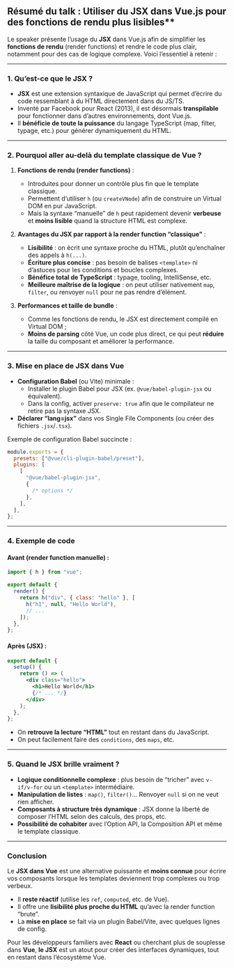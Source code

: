 <YoutubeVideoDetails video-id="NcunWlFPpSc" video-title="De l'usage du JSX en Vue - Yoann Fort - Vue.js Paris #25"
video-description="Vue.js Paris meetup #25 Sponsors: Mastering Pinia & Nx Host: L'Atelier">

## Résumé du talk : Utiliser du JSX dans Vue.js pour des fonctions de rendu plus lisibles\*\*

Le speaker présente l’usage du **JSX** dans Vue.js afin de simplifier les **fonctions de rendu** (render functions) et rendre le code plus clair, notamment pour des cas de logique complexe. Voici l’essentiel à retenir :

---

### 1. Qu’est-ce que le JSX ?

- **JSX** est une extension syntaxique de JavaScript qui permet d’écrire du code ressemblant à du HTML directement dans du JS/TS.
- Inventé par Facebook pour React (2013), il est désormais **transpilable** pour fonctionner dans d’autres environnements, dont Vue.js.
- Il **bénéficie de toute la puissance** du langage TypeScript (map, filter, typage, etc.) pour générer dynamiquement du HTML.

---

### 2. Pourquoi aller au-delà du template classique de Vue ?

1. **Fonctions de rendu (render functions)** :

   - Introduites pour donner un contrôle plus fin que le template classique.
   - Permettent d’utiliser `h` (ou `createVNode`) afin de construire un Virtual DOM en pur JavaScript.
   - Mais la syntaxe “manuelle” de `h` peut rapidement devenir **verbeuse** et **moins lisible** quand la structure HTML est complexe.

2. **Avantages du JSX par rapport à la render function “classique”** :

   - **Lisibilité** : on écrit une syntaxe proche du HTML, plutôt qu’enchaîner des appels à `h(...)`.
   - **Écriture plus concise** : pas besoin de balises `<template>` ni d’astuces pour les conditions et boucles complexes.
   - **Bénéfice total de TypeScript** : typage, tooling, IntelliSense, etc.
   - **Meilleure maîtrise de la logique** : on peut utiliser nativement `map`, `filter`, ou renvoyer `null` pour ne pas rendre d’élément.

3. **Performances et taille de bundle** :
   - Comme les fonctions de rendu, le JSX est directement compilé en Virtual DOM ;
   - **Moins de parsing** côté Vue, un code plus direct, ce qui peut **réduire** la taille du composant et améliorer la performance.

---

### 3. Mise en place de JSX dans Vue

- **Configuration Babel** (ou Vite) minimale :
  - Installer le plugin Babel pour JSX (ex. `@vue/babel-plugin-jsx` ou équivalent).
  - Dans la config, activer `preserve: true` afin que le compilateur ne retire pas la syntaxe JSX.
- **Déclarer “lang=jsx”** dans vos Single File Components (ou créer des fichiers `.jsx`/`.tsx`).

Exemple de configuration Babel succincte :

```js
module.exports = {
  presets: ["@vue/cli-plugin-babel/preset"],
  plugins: [
    [
      "@vue/babel-plugin-jsx",
      {
        /* options */
      },
    ],
  ],
};
```

---

### 4. Exemple de code

#### Avant (render function manuelle) :

```js
import { h } from "vue";

export default {
  render() {
    return h("div", { class: "hello" }, [
      h("h1", null, "Hello World"),
      // ...
    ]);
  },
};
```

#### Après (JSX) :

```jsx
export default {
  setup() {
    return () => (
      <div class="hello">
        <h1>Hello World</h1>
        {/* ... */}
      </div>
    );
  },
};
```

- On **retrouve la lecture “HTML”** tout en restant dans du JavaScript.
- On peut facilement faire des `conditions`, des `maps`, etc.

---

### 5. Quand le JSX brille vraiment ?

- **Logique conditionnelle complexe** : plus besoin de “tricher” avec `v-if/v-for` ou un `<template>` intermédiaire.
- **Manipulation de listes** : `map()`, `filter()`… Renvoyer `null` si on ne veut rien afficher.
- **Composants à structure très dynamique** : JSX donne la liberté de composer l’HTML selon des calculs, des props, etc.
- **Possibilité de cohabiter** avec l’Option API, la Composition API et même le template classique.

---

### Conclusion

Le **JSX dans Vue** est une alternative puissante et **moins connue** pour écrire vos composants lorsque les templates deviennent trop complexes ou trop verbeux.

- Il **reste réactif** (utilise les `ref`, `computed`, etc. de Vue).
- Il offre une **lisibilité plus proche du HTML** qu’avec la render function “brute”.
- La **mise en place** se fait via un plugin Babel/Vite, avec quelques lignes de config.

Pour les développeurs familiers avec **React** ou cherchant plus de souplesse dans **Vue**, **le JSX** est un atout pour créer des interfaces dynamiques, tout en restant dans l’écosystème Vue.
